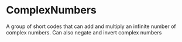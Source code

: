 # ComplexNumbers
A group of short codes that can add and multiply an infinite number of complex numbers. Can also negate and invert complex numbers
